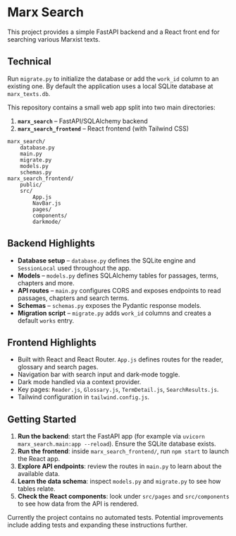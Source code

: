 # Marx Search

This project provides a simple FastAPI backend and a React front end for
searching various Marxist texts.

## Technical

Run `migrate.py` to initialize the database or add the `work_id` column to an
existing one. By default the application uses a local SQLite database at
`marx_texts.db`.

This repository contains a small web app split into two main directories:

1. **`marx_search`** – FastAPI/SQLAlchemy backend
2. **`marx_search_frontend`** – React frontend (with Tailwind CSS)

```
marx_search/
    database.py
    main.py
    migrate.py
    models.py
    schemas.py
marx_search_frontend/
    public/
    src/
        App.js
        NavBar.js
        pages/
        components/
        darkmode/
```

## Backend Highlights
- **Database setup** – `database.py` defines the SQLite engine and `SessionLocal` used throughout the app.
- **Models** – `models.py` defines SQLAlchemy tables for passages, terms, chapters and more.
- **API routes** – `main.py` configures CORS and exposes endpoints to read passages, chapters and search terms.
- **Schemas** – `schemas.py` exposes the Pydantic response models.
- **Migration script** – `migrate.py` adds `work_id` columns and creates a default `works` entry.

## Frontend Highlights
- Built with React and React Router. `App.js` defines routes for the reader, glossary and search pages.
- Navigation bar with search input and dark‑mode toggle.
- Dark mode handled via a context provider.
- Key pages: `Reader.js`, `Glossary.js`, `TermDetail.js`, `SearchResults.js`.
- Tailwind configuration in `tailwind.config.js`.

## Getting Started
1. **Run the backend**: start the FastAPI app (for example via `uvicorn marx_search.main:app --reload`). Ensure the SQLite database exists.
2. **Run the frontend**: inside `marx_search_frontend/`, run `npm start` to launch the React app.
3. **Explore API endpoints**: review the routes in `main.py` to learn about the available data.
4. **Learn the data schema**: inspect `models.py` and `migrate.py` to see how tables relate.
5. **Check the React components**: look under `src/pages` and `src/components` to see how data from the API is rendered.

Currently the project contains no automated tests. Potential improvements include adding tests and expanding these instructions further.

